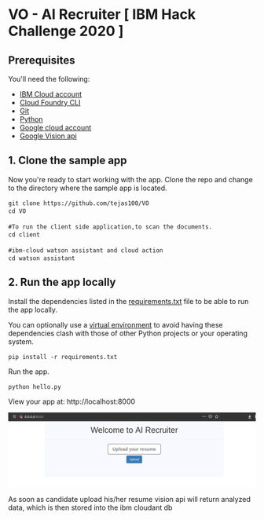 # VO - AI Recruiter [ IBM Hack Challenge 2020 ]


## Prerequisites

You'll need the following:
* [IBM Cloud account](https://console.ng.bluemix.net/registration/)
* [Cloud Foundry CLI](https://github.com/cloudfoundry/cli#downloads)
* [Git](https://git-scm.com/downloads)
* [Python](https://www.python.org/downloads/)
* [Google cloud account](https://cloud.google.com/)
* [Google Vision api](https://cloud.google.com/)


## 1. Clone the sample app

Now you're ready to start working with the app. Clone the repo and change to the directory where the sample app is located.
  ```
git clone https://github.com/tejas100/VO
cd VO

#To run the client side application,to scan the documents. 
cd client 

#ibm-cloud watson assistant and cloud action
cd watson assistant
  ```


## 2. Run the app locally

Install the dependencies listed in the [requirements.txt](https://pip.readthedocs.io/en/stable/user_guide/#requirements-files) file to be able to run the app locally.

You can optionally use a [virtual environment](https://packaging.python.org/installing/#creating-and-using-virtual-environments) to avoid having these dependencies clash with those of other Python projects or your operating system.
  ```
pip install -r requirements.txt
  ```

Run the app.
  ```
python hello.py
  ```

View your app at: http://localhost:8000

![](client/static/rimg/uploadfile.png)

As soon as candidate upload his/her resume vision api will return analyzed data, which is then stored into the ibm cloudant db


